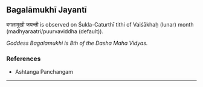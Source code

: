 ## Bagalāmukhī Jayantī
बगलामुखी जयन्ती is observed on Śukla-Caturthī tithi of Vaiśākhaḥ (lunar) month (madhyaraatri/puurvaviddha (default)).

_Goddess Bagalamukhi is 8th of the Dasha Maha Vidyas._
### References
* Ashtanga Panchangam


---
